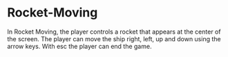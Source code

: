 # Rocket-Moving
In Rocket Moving, the player controls a rocket that appears at the center of the screen. The player can move the ship right, left, up and down using the arrow keys.
With esc the player can end the game.
